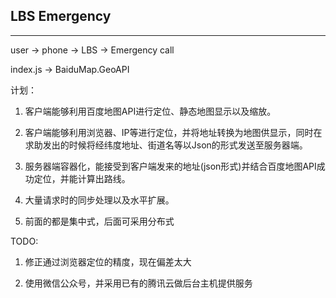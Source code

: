 ## LBS Emergency

-------------------

user -> phone -> LBS -> Emergency call

index.js -> BaiduMap.GeoAPI

计划：

1. 客户端能够利用百度地图API进行定位、静态地图显示以及缩放。

2. 客户端能够利用浏览器、IP等进行定位，并将地址转换为地图供显示，同时在求助发出的时候将经纬度地址、街道名等以Json的形式发送至服务器端。

3. 服务器端容器化，能接受到客户端发来的地址(json形式)并结合百度地图API成功定位，并能计算出路线。

4. 大量请求时的同步处理以及水平扩展。

5. 前面的都是集中式，后面可采用分布式


TODO:

1. 修正通过浏览器定位的精度，现在偏差太大

2. 使用微信公众号，并采用已有的腾讯云做后台主机提供服务

